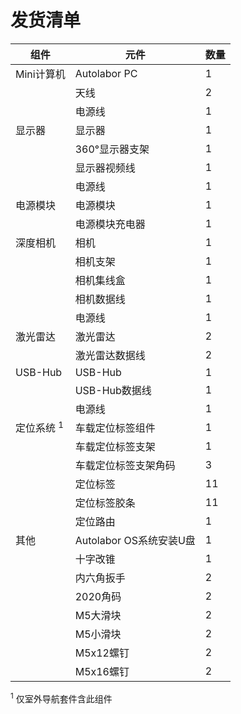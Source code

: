 # 发货清单


| 组件                  | 元件                    | 数量 |
| --------------------- | ----------------------- | ---- |
| Mini计算机            | Autolabor PC            | 1    |
|                       | 天线                    | 2    |
|                       | 电源线                  | 1    |
| 显示器                | 显示器                  | 1    |
|                       | 360°显示器支架          | 1    |
|                       | 显示器视频线            | 1    |
|                       | 电源线                  | 1    |
| 电源模块              | 电源模块                | 1    |
|               | 电源模块充电器                    | 1    |
| 深度相机              | 相机                    | 1    |
|                       | 相机支架                | 1    |
|                       | 相机集线盒          | 1    |
|                       | 相机数据线              | 1    |
|                       | 电源线              | 1    |
| 激光雷达              | 激光雷达            | 2    |
|                       | 激光雷达数据线          | 2    |
| USB-Hub               | USB-Hub           | 1    |
|                       | USB-Hub数据线           | 1    |
|                       | 电源线           | 1    |
| 定位系统 <sup>1</sup> | 车载定位标签组件        | 1    |
|                       | 车载定位标签支架        | 1    |
|                       | 车载定位标签支架角码    | 3    |
|                       | 定位标签                | 11   |
|                       | 定位标签胶条            | 11   |
|                       | 定位路由                | 1    |
| 其他                  | Autolabor OS系统安装U盘 | 1    |
|                       | 十字改锥                | 1    |
|                       | 内六角扳手              | 2    |
|                       | 2020角码                | 2    |
|                       | M5大滑块                | 2    |
|                       | M5小滑块                | 2    |
|                       | M5x12螺钉               | 2    |
|                       | M5x16螺钉               | 2    |


<sup>1</sup> 仅室外导航套件含此组件
